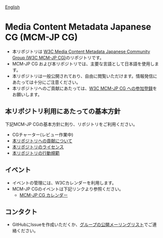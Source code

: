 [English](https://github.com/w3c-cg/mcm-jp/blob/main/README_en.md)

# Media Content Metadata Japanese CG (MCM-JP CG)

- 本リポジトリは  [W3C Media Content Metadata Japanese Community Group (W3C MCM-JP CG)](https://www.w3.org/community/mcm-jp/)のリポジトリです。
- MCM-JP CG および本リポジトリでは、主要な言語として日本語を使用します。
- 本リポジトリは一般公開されており、自由に閲覧いただけます。情報発信にあたっては十分にご注意ください。
- 本リポジトリへのご貢献にあたっては、[W3C MCM-JP CG への参加登録](https://www.w3.org/community/mcm-jp/join)をお願いします。

## 本リポジトリ利用にあたっての基本方針
下記MCM-JP CGの基本方針に則り、リポジトリをご利用ください。

- CGチャーター(レビュー作業中)
- [本リポジトリへの貢献について](https://github.com/w3c-cg/mcm-jp/blob/main/CONTRIBUTING.md)
- [本リポジトリのライセンス](https://github.com/w3c-cg/mcm-jp/blob/main/LICENSE.md)
- [本リポジトリの行動規範](https://github.com/w3c-cg/mcm-jp/blob/main/CODE_OF_CONDUCT.md)


## イベント

- イベントの管理には、W3Cカレンダーを利用します。
- MCM-JP CGのイベントは下記リンクより参照ください。
  - [MCM-JP CG カレンダー](https://www.w3.org/groups/cg/mcm-jp/calendar/)


## コンタクト
- GitHubにIssueを作成いただくか、[グループの公開メーリングリスト](mailto:public-mcm-jp@w3.org)でご連絡ください。
